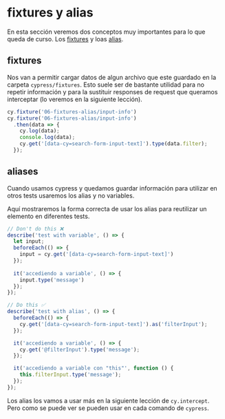# fixtures y alias

En esta sección veremos dos conceptos muy importantes para lo que queda de curso. Los [fixtures](https://docs.cypress.io/api/commands/fixture) y loas [alias](https://docs.cypress.io/guides/core-concepts/variables-and-aliases).

## fixtures

Nos van a permitir cargar datos de algun archivo que este guardado en la carpeta `cypress/fixtures`. Esto suele ser de bastante utilidad para no repetir información y para la sustituir responses de request que queramos interceptar (lo veremos en la siguiente lección).

```js
cy.fixture('06-fixtures-alias/input-info')
cy.fixture('06-fixtures-alias/input-info')
  .then(data => {
    cy.log(data);
    console.log(data);
    cy.get('[data-cy=search-form-input-text]').type(data.filter);
  });
```

## aliases

Cuando usamos cypress y quedamos guardar información para utilizar en otros tests usaremos los alias y no variables.

Aquí mostraremos la forma correcta de usar los alias para reutilizar un elemento en diferentes tests.

```js
// Don't do this ❌
describe('test with variable', () => {
  let input;
  beforeEach(() => {
    input = cy.get('[data-cy=search-form-input-text]')
  });
  
  it('accediendo a variable', () => {
    input.type('message')
  });
});

// Do this ✅
describe('test with alias', () => {
  beforeEach(() => {
    cy.get('[data-cy=search-form-input-text]').as('filterInput');
  });

  it('accediendo a variable', () => {
    cy.get('@filterInput').type('message');
  });

  it('accediendo a variable con "this"', function () {
    this.filterInput.type('message');
  });
});
```

Los alias los vamos a usar más en la siguiente lección de `cy.intercept`. Pero como se puede ver se pueden usar en cada comando de `cypress`.
